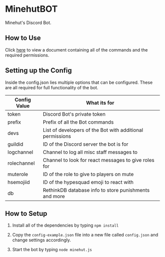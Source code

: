 # MinehutBOT

Minehut's Discord Bot.

## How to Use

Click [here](https://docs.google.com/document/d/1pInCGtGXnRHMrhpowZ-to6eDUyWm2kRgeChlMvpCzfM) to view a document containing all of the commands and the required permissions.

## Setting up the Config

Inside the config.json lies multiple options that can be configured. These are all required for full functionality of the bot.

| Config Value | What its for                                              |
|--------------|-----------------------------------------------------------|
| token        | Discord Bot's private token                               |
| prefix       | Prefix of all the Bot commands                            |
| devs         | List of developers of the Bot with additional permissions |
| guildid      | ID of the Discord server the bot is for                   |
| logchannel   | Channel to log all misc staff messages to                 |
| rolechannel  | Channel to look for react messages to give roles for      |
| muterole     | ID of the role to give to players on mute                 |
| hsemojiid    | ID of the hypesquad emoji to react with                   |
| db           | RethinkDB database info to store punishments and more     |

## How to Setup

1. Install all of the dependencies by typing ``npm install``

2. Copy the ``config-example.json`` file into a new file called ``config.json`` and change settings accordingly.

3. Start the bot by typing ``node minehut.js``

